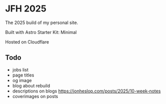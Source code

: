 # JFH 2025

The 2025 build of my personal site.

Built with Astro Starter Kit: Minimal

Hosted on Cloudflare


## Todo

- jobs list
- page titles
- og image
- blog about rebuild
- descriptions on blogs https://jonheslop.com/posts/2025/10-week-notes
- coverimages on posts
